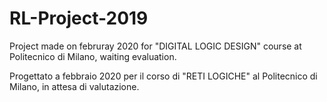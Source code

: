 # RL-Project-2019
Project made on februray 2020 for "DIGITAL LOGIC DESIGN" course at Politecnico di Milano, waiting evaluation.  

Progettato a febbraio 2020 per il corso di "RETI LOGICHE" al Politecnico di Milano, in attesa di valutazione.
